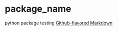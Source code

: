 # package_name
python package testing
[Github-flavored Markdown](https://guides.github.com/features/mastering-markdown/)
